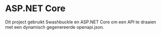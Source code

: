 # ASP.NET Core

Dit project gebruikt Swashbuckle en ASP.NET Core om een API te draaien met een dynamisch gegenereerde openapi.json.
